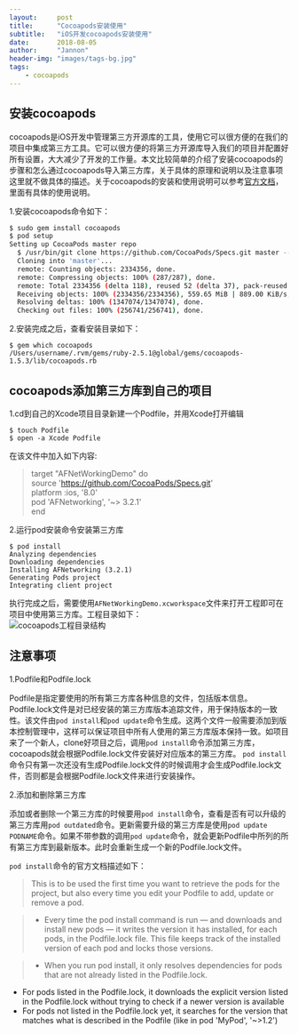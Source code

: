 ```yaml
---
layout:     post
title:      "Cocoapods安装使用"
subtitle:   "iOS开发cocoapods安装使用"
date:       2018-08-05
author:     "Jannon"
header-img: "images/tags-bg.jpg"
tags:
    - cocoapods
---
```


## 安装cocoapods
cocoapods是iOS开发中管理第三方开源库的工具，使用它可以很方便的在我们的项目中集成第三方工具。它可以很方便的将第三方开源库导入我们的项目并配置好所有设置，大大减少了开发的工作量。本文比较简单的介绍了安装cocoapods的步骤和怎么通过cocoapods导入第三方库，关于具体的原理和说明以及注意事项这里就不做具体的描述。关于cocoapods的安装和使用说明可以参考[官方文档](https://guides.cocoapods.org)，里面有具体的使用说明。  

1.安装cocoapods命令如下：
``` bash
$ sudo gem install cocoapods
$ pod setup
Setting up CocoaPods master repo
  $ /usr/bin/git clone https://github.com/CocoaPods/Specs.git master --progress
  Cloning into 'master'...
  remote: Counting objects: 2334356, done.        
  remote: Compressing objects: 100% (287/287), done.        
  remote: Total 2334356 (delta 118), reused 52 (delta 37), pack-reused 2334022        
  Receiving objects: 100% (2334356/2334356), 559.65 MiB | 889.00 KiB/s, done.
  Resolving deltas: 100% (1347074/1347074), done.
  Checking out files: 100% (256741/256741), done.
```
2.安装完成之后，查看安装目录如下：
```
$ gem which cocoapods
/Users/username/.rvm/gems/ruby-2.5.1@global/gems/cocoapods-1.5.3/lib/cocoapods.rb
```

## cocoapods添加第三方库到自己的项目
1.cd到自己的Xcode项目目录新建一个Podfile，并用Xcode打开编辑
```
$ touch Podfile
$ open -a Xcode Podfile
```
在该文件中加入如下内容:
>target "AFNetWorkingDemo" do  
>source 'https://github.com/CocoaPods/Specs.git'  
>platform :ios, '8.0'  
>pod 'AFNetworking', '~> 3.2.1'  
>end

2.运行pod安装命令安装第三方库
```
$ pod install
Analyzing dependencies
Downloading dependencies
Installing AFNetworking (3.2.1)
Generating Pods project
Integrating client project
```
执行完成之后，需要使用`AFNetWorkingDemo.xcworkspace`文件来打开工程即可在项目中使用第三方库。工程目录如下：  
![cocoapods工程目录结构](https://hznhappy.github.io/images/2018/cocoapodsDemo.png)

## 注意事项
1.Podfile和Podfile.lock  

Podfile是指定要使用的所有第三方库各种信息的文件，包括版本信息。Podfile.lock文件是对已经安装的第三方库版本追踪文件，用于保持版本的一致性。该文件由`pod install`和`pod update`命令生成。这两个文件一般需要添加到版本控制管理中，这样可以保证项目中所有人使用的第三方库版本保持一致。如项目来了一个新人，clone好项目之后，调用`pod install`命令添加第三方库，cocoapods就会根据Podfile.lock文件安装好对应版本的第三方库。
`pod install`命令只有第一次还没有生成Podfile.lock文件的时候调用才会生成Podfile.lock文件，否则都是会根据Podfile.lock文件来进行安装操作。  

2.添加和删除第三方库  

添加或者删除一个第三方库的时候要用`pod install`命令，查看是否有可以升级的第三方库用`pod outdated`命令。更新需要升级的第三方库是使用`pod update PODNAME`命令。如果不带参数的调用`pod update`命令，就会更新Podfile中所列的所有第三方库到最新版本。此时会重新生成一个新的Podfile.lock文件。  

`pod install`命令的官方文档描述如下：

>This is to be used the first time you want to retrieve the pods for the project, but also every time you edit your Podfile to add, update or remove a pod.

>* Every time the pod install command is run — and downloads and install new pods — it writes the version it has installed, for each pods, in the Podfile.lock file. This file keeps track of the installed version of each pod and locks those versions.

>* When you run pod install, it only resolves dependencies  for pods that are not already listed in the Podfile.lock.
   * For pods listed in the Podfile.lock, it downloads the explicit version listed in the Podfile.lock without trying to check if a newer version is available
   * For pods not listed in the Podfile.lock yet, it searches for the version that matches what is described in the Podfile (like in pod 'MyPod', '~>1.2')
